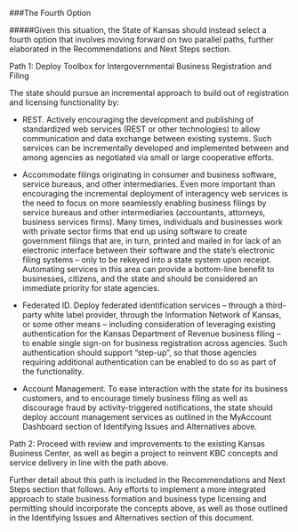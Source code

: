 ###The Fourth Option

#####Given this situation, the State of Kansas should instead select a fourth option that involves moving forward on two parallel paths, further elaborated in the Recommendations and Next Steps section.  

Path 1: Deploy Toolbox for Intergovernmental Business Registration and Filing

The state should pursue an incremental approach to build out of registration and licensing functionality by:

* REST. Actively encouraging the development and publishing of standardized web services (REST or other technologies) to allow communication and data exchange between existing systems. Such services can be incrementally developed and implemented between and among agencies as negotiated via small or large cooperative efforts. 

* Accommodate filings originating in consumer and business software, service bureaus, and other intermediaries.  Even more important than encouraging the incremental deployment of interagency web services is the need to focus on more seamlessly enabling business filings by service bureaus and other intermediaries (accountants, attorneys, business services firms).  Many times, individuals and businesses work with private sector firms that end up using software to create government filings that are, in turn, printed and mailed in for lack of an electronic interface between their software and the state’s electronic filing systems – only to be rekeyed into a state system upon receipt. Automating services in this area can provide a bottom-line benefit to businesses, citizens, and the state and should be considered an immediate priority for state agencies.

* Federated ID. Deploy federated identification services – through a third-party white label provider, through the Information Network of Kansas, or some other means – including consideration of leveraging existing authentication for the Kansas Department of Revenue business filing – to enable single sign-on for business registration across agencies.  Such authentication should support “step-up”, so that those agencies requiring additional authentication can be enabled to do so as part of the functionality.

* Account Management.  To ease interaction with the state for its business customers, and to encourage timely business filing as well as discourage fraud by activity-triggered notifications, the state should deploy account management services as outlined in the MyAccount Dashboard section of Identifying Issues and Alternatives above.

Path 2: Proceed with review and improvements to the existing Kansas Business Center, as well as begin a project to reinvent KBC concepts and service delivery in line with the path above.

Further detail about this path is included in the Recommendations and Next Steps section that follows. Any efforts to implement a more integrated approach to state business formation and business type licensing and permitting should incorporate the concepts above, as well as those outlined in the Identifying Issues and Alternatives section of this document.
